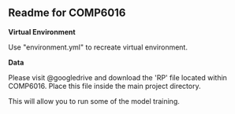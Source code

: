 ## Readme for COMP6016


**Virtual Environment**

  Use "environment.yml" to recreate virtual environment.

**Data**

  Please visit @googledrive and download the 'RP' file located within COMP6016.
  Place this file inside the main project directory. 
  
  This will allow you to run some of the model training.

